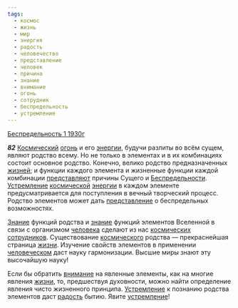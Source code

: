 ```yaml
---
tags:
  - космос
  - жизнь
  - мир
  - энергия
  - радость
  - человечество
  - представление
  - человек
  - причина
  - знание
  - внимание
  - огонь
  - сотрудник
  - беспредельность
  - устремление
---
```


[Беспредельность 1 1930г](/agni/1930)

___82___
[Космический](/tag/#космос) [огонь](/tag/#огонь) и его [энергии](/tag/#энергия), будучи разлиты во всём сущем, являют родство всему. Но не только в элементах и в их комбинациях состоит основное родство. Конечно, велико родство предназначенных [жизней](/tag/#жизнь); и функции каждого элемента и жизненные функции каждой комбинации [представляют](/tag/#[представление](/tag/#представление)) причины Сущего и [Беспредельности](/tag/#беспредельность). [Устремление](/tag/#[устремление](/tag/#устремление)) [космической](/tag/#космос) [энергии](/tag/#энергия) в каждом элементе предусматривается для поступления в вечный творческий процесс. Родство элементов может дать [представление](/tag/#представление) о беспредельных возможностях.   

[Знание](/tag/#[знание](/tag/#знание)) функций родства и [знание](/tag/#знание) функций элементов Вселенной в связи с организмом [человека](/tag/#человек) сделают из нас [космических](/tag/#космос) [сотрудников](/tag/#сотрудник). Существование [космического](/tag/#космос) родства — прекраснейшая страница [жизни](/tag/#жизнь). Изучение свойств элементов в применении [человеческом](/tag/#человечество) даст науку гармонизации. Высшие миры знают эту высочайшую науку!   

Если бы обратить [внимание](/tag/#внимание) на явленные элементы, как на многие явления [жизни](/tag/#жизнь), то, предшествуя духовности, можно найти определение явления чисто жизненного принципа. [Устремление](/tag/#[устремление](/tag/#устремление)) к познанию родства элементов даст [радость](/tag/#радость) бытию. Явите [устремление](/tag/#устремление)!